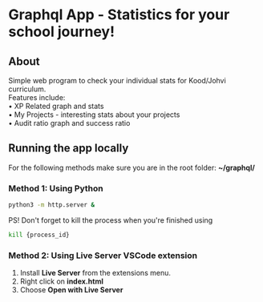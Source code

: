 # Graphql App - Statistics for your school journey!

## About
Simple web program to check your individual stats for Kood/Johvi curriculum. <br>
Features include: <br>
• XP Related graph and stats <br>
• My Projects - interesting stats about your projects <br>
• Audit ratio graph and success ratio <br>

## Running the app locally

For the following methods make sure you are in the root folder: <b>~/graphql/</b>

### Method 1: Using Python
```bash
python3 -m http.server &
```
PS! Don't forget to kill the process when you're finished using
```bash
kill {process_id}
```
### Method 2: Using Live Server VSCode extension
1. Install <b>Live Server</b> from the extensions menu.
2. Right click on <b>index.html</b>
3. Choose <b>Open with Live Server